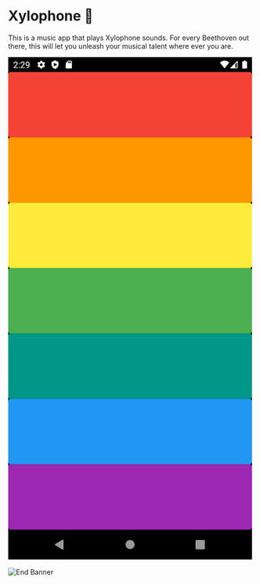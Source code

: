 


# Xylophone 🎹




This is a music app that plays Xylophone sounds. For every Beethoven out there, this will let you unleash your musical talent where ever you are. 

![Finished App](https://github.com/abdallah-abuzead/Images/blob/main/Xylophone/Screenshot_1639225770.png)

![End Banner](https://github.com/londonappbrewery/Images/blob/master/readme-end-banner.png)
